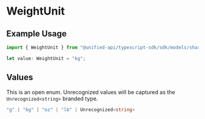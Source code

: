 # WeightUnit

## Example Usage

```typescript
import { WeightUnit } from "@unified-api/typescript-sdk/sdk/models/shared";

let value: WeightUnit = "kg";
```

## Values

This is an open enum. Unrecognized values will be captured as the `Unrecognized<string>` branded type.

```typescript
"g" | "kg" | "oz" | "lb" | Unrecognized<string>
```